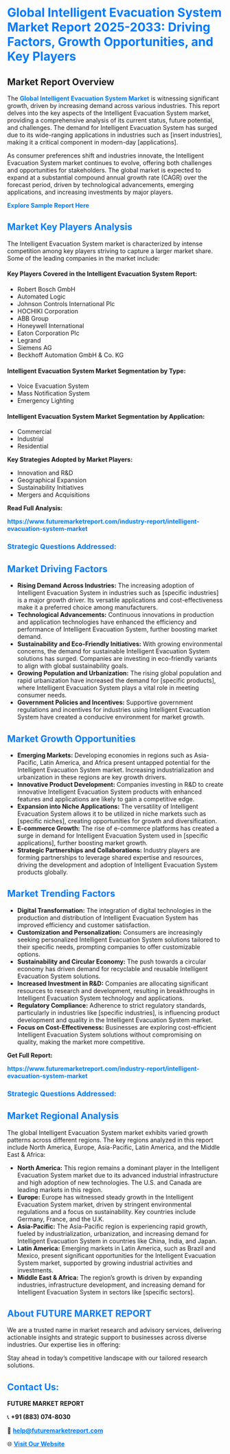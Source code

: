 <h1 style="color: #007BFF;">Global Intelligent Evacuation System Market Report 2025-2033: Driving Factors, Growth Opportunities, and Key Players</h1>

<section id="overview">
<h2>Market Report Overview</h2>
<p>The <a href="https://www.futuremarketreport.com/industry-report/intelligent-evacuation-system-market" style="color: #007BFF; text-decoration: none;"><strong>Global Intelligent Evacuation System Market</strong></a> is witnessing significant growth, driven by increasing demand across various industries. This report delves into the key aspects of the Intelligent Evacuation System market, providing a comprehensive analysis of its current status, future potential, and challenges. The demand for Intelligent Evacuation System has surged due to its wide-ranging applications in industries such as [insert industries], making it a critical component in modern-day [applications].</p>
<p>As consumer preferences shift and industries innovate, the Intelligent Evacuation System market continues to evolve, offering both challenges and opportunities for stakeholders. The global market is expected to expand at a substantial compound annual growth rate (CAGR) over the forecast period, driven by technological advancements, emerging applications, and increasing investments by major players.</p>
</section>

<section id="overview">
<p><a href="https://www.futuremarketreport.com/request-sample/reportId=75549" style="color: #007BFF; text-decoration: none;"><strong>Explore Sample Report Here</strong></a></p>
</section>

<section id="key-players">
<h2 style="color: #007BFF;">Market Key Players Analysis</h2>
<p>The Intelligent Evacuation System market is characterized by intense competition among key players striving to capture a larger market share. Some of the leading companies in the market include:</p>
<h4>Key Players Covered in the Intelligent Evacuation System Report:</h4>
<ul><li>Robert Bosch GmbH</li><li>Automated Logic</li><li>Johnson Controls International Plc</li><li>HOCHIKI Corporation</li><li>ABB Group</li><li>Honeywell International</li><li>Eaton Corporation Plc</li><li>Legrand</li><li>Siemens AG</li><li>Beckhoff Automation GmbH &amp; Co. KG</li></ul>
<h4>Intelligent Evacuation System Market Segmentation by Type:</h4>
<ul><li>Voice Evacuation System</li><li>Mass Notification System</li><li>Emergency Lighting</li></ul>

<h4>Intelligent Evacuation System Market Segmentation by Application:</h4>
<ul><li>Commercial</li><li>Industrial</li><li>Residential</li></ul>
<p><strong>Key Strategies Adopted by Market Players:</strong></p>
<ul>
<li>Innovation and R&D</li>
<li>Geographical Expansion</li>
<li>Sustainability Initiatives</li>
<li>Mergers and Acquisitions</li>
</ul>
</section>

<section>
<p><strong>Read Full Analysis: </strong></p><a href="https://www.futuremarketreport.com/industry-report/intelligent-evacuation-system-market" style="color: #007BFF; text-decoration: none;"><strong>https://www.futuremarketreport.com/industry-report/intelligent-evacuation-system-market</strong></a>
<h3 style="color: #007BFF;">Strategic Questions Addressed:</h3>
</section>

<section id="driving-factors">
<h2 style="color: #007BFF;">Market Driving Factors</h2>
<ul>
<li><strong>Rising Demand Across Industries:</strong> The increasing adoption of Intelligent Evacuation System in industries such as [specific industries] is a major growth driver. Its versatile applications and cost-effectiveness make it a preferred choice among manufacturers.</li>
<li><strong>Technological Advancements:</strong> Continuous innovations in production and application technologies have enhanced the efficiency and performance of Intelligent Evacuation System, further boosting market demand.</li>
<li><strong>Sustainability and Eco-Friendly Initiatives:</strong> With growing environmental concerns, the demand for sustainable Intelligent Evacuation System solutions has surged. Companies are investing in eco-friendly variants to align with global sustainability goals.</li>
<li><strong>Growing Population and Urbanization:</strong> The rising global population and rapid urbanization have increased the demand for [specific products], where Intelligent Evacuation System plays a vital role in meeting consumer needs.</li>
<li><strong>Government Policies and Incentives:</strong> Supportive government regulations and incentives for industries using Intelligent Evacuation System have created a conducive environment for market growth.</li>
</ul>
</section>

<section id="growth-opportunities">
<h2 style="color: #007BFF;">Market Growth Opportunities</h2>
<ul>
<li><strong>Emerging Markets:</strong> Developing economies in regions such as Asia-Pacific, Latin America, and Africa present untapped potential for the Intelligent Evacuation System market. Increasing industrialization and urbanization in these regions are key growth drivers.</li>
<li><strong>Innovative Product Development:</strong> Companies investing in R&D to create innovative Intelligent Evacuation System products with enhanced features and applications are likely to gain a competitive edge.</li>
<li><strong>Expansion into Niche Applications:</strong> The versatility of Intelligent Evacuation System allows it to be utilized in niche markets such as [specific niches], creating opportunities for growth and diversification.</li>
<li><strong>E-commerce Growth:</strong> The rise of e-commerce platforms has created a surge in demand for Intelligent Evacuation System used in [specific applications], further boosting market growth.</li>
<li><strong>Strategic Partnerships and Collaborations:</strong> Industry players are forming partnerships to leverage shared expertise and resources, driving the development and adoption of Intelligent Evacuation System products globally.</li>
</ul>
</section>

<section id="trending-factors">
<h2 style="color: #007BFF;">Market Trending Factors</h2>
<ul>
<li><strong>Digital Transformation:</strong> The integration of digital technologies in the production and distribution of Intelligent Evacuation System has improved efficiency and customer satisfaction.</li>
<li><strong>Customization and Personalization:</strong> Consumers are increasingly seeking personalized Intelligent Evacuation System solutions tailored to their specific needs, prompting companies to offer customizable options.</li>
<li><strong>Sustainability and Circular Economy:</strong> The push towards a circular economy has driven demand for recyclable and reusable Intelligent Evacuation System solutions.</li>
<li><strong>Increased Investment in R&D:</strong> Companies are allocating significant resources to research and development, resulting in breakthroughs in Intelligent Evacuation System technology and applications.</li>
<li><strong>Regulatory Compliance:</strong> Adherence to strict regulatory standards, particularly in industries like [specific industries], is influencing product development and quality in the Intelligent Evacuation System market.</li>
<li><strong>Focus on Cost-Effectiveness:</strong> Businesses are exploring cost-efficient Intelligent Evacuation System solutions without compromising on quality, making the market more competitive.</li>
</ul>
</section>

<section>
<p><strong>Get Full Report: </strong></p><a href="https://www.futuremarketreport.com/industry-report/intelligent-evacuation-system-market" style="color: #007BFF; text-decoration: none;"><strong>https://www.futuremarketreport.com/industry-report/intelligent-evacuation-system-market</strong></a>
<h3 style="color: #007BFF;">Strategic Questions Addressed:</h3>
</section>


<section id="regional-analysis">
<h2 style="color: #007BFF;">Market Regional Analysis</h2>
<p>The global Intelligent Evacuation System market exhibits varied growth patterns across different regions. The key regions analyzed in this report include North America, Europe, Asia-Pacific, Latin America, and the Middle East & Africa:</p>
<ul>
<li><strong>North America:</strong> This region remains a dominant player in the Intelligent Evacuation System market due to its advanced industrial infrastructure and high adoption of new technologies. The U.S. and Canada are leading markets in this region.</li>
<li><strong>Europe:</strong> Europe has witnessed steady growth in the Intelligent Evacuation System market, driven by stringent environmental regulations and a focus on sustainability. Key countries include Germany, France, and the U.K.</li>
<li><strong>Asia-Pacific:</strong> The Asia-Pacific region is experiencing rapid growth, fueled by industrialization, urbanization, and increasing demand for Intelligent Evacuation System in countries like China, India, and Japan.</li>
<li><strong>Latin America:</strong> Emerging markets in Latin America, such as Brazil and Mexico, present significant opportunities for the Intelligent Evacuation System market, supported by growing industrial activities and investments.</li>
<li><strong>Middle East & Africa:</strong> The region’s growth is driven by expanding industries, infrastructure development, and increasing demand for Intelligent Evacuation System in sectors like [specific sectors].</li>
</ul>
</section>

<footer>
<h2 style="color: #007BFF;">About FUTURE MARKET REPORT</h2>
<p>We are a trusted name in market research and advisory services, delivering actionable insights and strategic support to businesses across diverse industries. Our expertise lies in offering:</p>

<p>Stay ahead in today’s competitive landscape with our tailored research solutions.</p>

<h2 style="color: #007BFF;">Contact Us:</h2>
<p><strong>FUTURE MARKET REPORT</strong></p>
<p>📞 <strong>+91 (883) 074-8030</strong></p>
<p>📧 <strong><a href="mailto:help@futuremarketreport.com" style="color: #007BFF;">help@futuremarketreport.com</a></strong></p>
<p>🌐 <strong><a href="https://www.futuremarketreport.com/" style="color: #007BFF;">Visit Our Website</a></strong></p>
</footer>